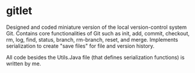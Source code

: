 # gitlet
Designed and coded miniature version of the local version-control system Git.  Contains core functionalities of Git such as init, add, commit, checkout, rm, log, find, status, branch, rm-branch, reset, and merge.  Implements serialization to create "save files" for file and version history.

 All code besides the Utils.Java file (that defines serialization functions) is written by me.
